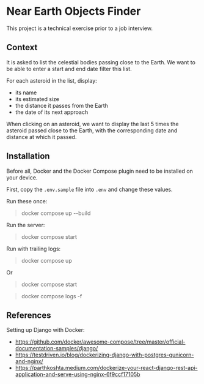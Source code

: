 # Near Earth Objects Finder

This project is a technical exercise prior to a job interview.

## Context

It is asked to list the celestial bodies passing close to the Earth. We want to be able to enter a start and end date filter this list.

For each asteroid in the list, display:

- its name
- its estimated size
- the distance it passes from the Earth
- the date of its next approach

When clicking on an asteroid, we want to display the last 5 times the asteroid passed close to the Earth, with the corresponding date and distance at which it passed.

## Installation

Before all, Docker and the Docker Compose plugin need to be installed on your device.

First, copy the `.env.sample` file into `.env` and change these values.

Run these once:

> docker compose up --build

Run the server:

> docker compose start

Run with trailing logs:

> docker compose up

Or

> docker compose start

> docker compose logs -f

## References

Setting up Django with Docker:

- https://github.com/docker/awesome-compose/tree/master/official-documentation-samples/django/
- https://testdriven.io/blog/dockerizing-django-with-postgres-gunicorn-and-nginx/
- https://parthkoshta.medium.com/dockerize-your-react-django-rest-api-application-and-serve-using-nginx-6f9ccf17105b

